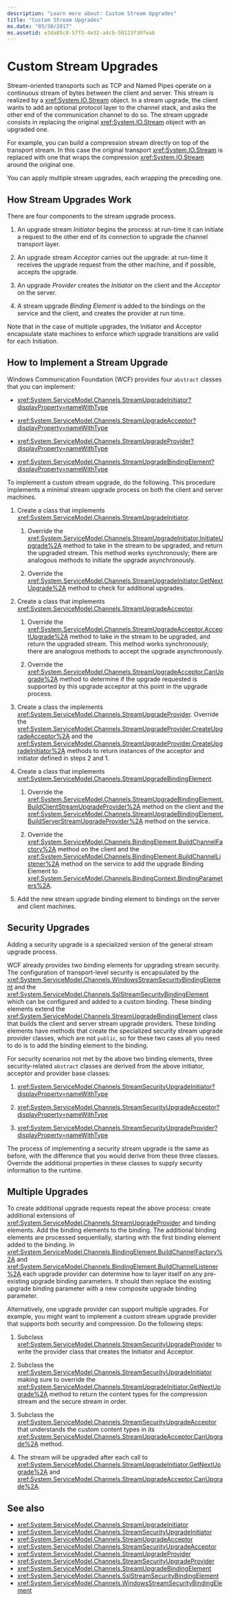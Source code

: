 ```yaml
---
description: "Learn more about: Custom Stream Upgrades"
title: "Custom Stream Upgrades"
ms.date: "03/30/2017"
ms.assetid: e3da85c8-57f3-4e32-a4cb-50123f30fea6
---
```

# Custom Stream Upgrades

Stream-oriented transports such as TCP and Named Pipes operate on a continuous stream of bytes between the client and server. This stream is realized by a  <xref:System.IO.Stream> object. In a stream upgrade, the client wants to add an optional protocol layer to the channel stack, and asks the other end of the communication channel to do so. The stream upgrade consists in replacing the original <xref:System.IO.Stream> object with an upgraded one.

 For example, you can build a compression stream directly on top of the transport stream. In this case the original transport <xref:System.IO.Stream> is replaced with one that wraps the compression <xref:System.IO.Stream> around the original one.

 You can apply multiple stream upgrades, each wrapping the preceding one.

## How Stream Upgrades Work

 There are four components to the stream upgrade process.

1. An upgrade stream *Initiator* begins the process: at run-time it can initiate a request to the other end of its connection to upgrade the channel transport layer.

2. An upgrade stream *Acceptor* carries out the upgrade: at run-time it receives the upgrade request from the other machine, and if possible, accepts the upgrade.

3. An upgrade *Provider* creates the *Initiator* on the client and the *Acceptor* on the server.

4. A stream upgrade *Binding Element* is added to the bindings on the service and the client, and creates the provider at run time.

 Note that in the case of multiple upgrades, the Initiator and Acceptor encapsulate state machines to enforce which upgrade transitions are valid for each Initiation.

## How to Implement a Stream Upgrade

 Windows Communication Foundation (WCF) provides four `abstract` classes that you can implement:

- <xref:System.ServiceModel.Channels.StreamUpgradeInitiator?displayProperty=nameWithType>

- <xref:System.ServiceModel.Channels.StreamUpgradeAcceptor?displayProperty=nameWithType>

- <xref:System.ServiceModel.Channels.StreamUpgradeProvider?displayProperty=nameWithType>

- <xref:System.ServiceModel.Channels.StreamUpgradeBindingElement?displayProperty=nameWithType>

 To implement a custom stream upgrade, do the following. This procedure implements a minimal stream upgrade process on both the client and server machines.

1. Create a class that implements <xref:System.ServiceModel.Channels.StreamUpgradeInitiator>.

    1. Override the <xref:System.ServiceModel.Channels.StreamUpgradeInitiator.InitiateUpgrade%2A> method to take in the stream to be upgraded, and return the upgraded stream. This method works synchronously; there are analogous methods to initiate the upgrade asynchronously.

    2. Override the <xref:System.ServiceModel.Channels.StreamUpgradeInitiator.GetNextUpgrade%2A> method to check for additional upgrades.

2. Create a class that implements <xref:System.ServiceModel.Channels.StreamUpgradeAcceptor>.

    1. Override the <xref:System.ServiceModel.Channels.StreamUpgradeAcceptor.AcceptUpgrade%2A> method to take in the stream to be upgraded, and return the upgraded stream. This method works synchronously; there are analogous methods to accept the upgrade asynchronously.

    2. Override the <xref:System.ServiceModel.Channels.StreamUpgradeAcceptor.CanUpgrade%2A> method to determine if the upgrade requested is supported by this upgrade acceptor at this point in the upgrade process.

3. Create a class the implements <xref:System.ServiceModel.Channels.StreamUpgradeProvider>. Override the <xref:System.ServiceModel.Channels.StreamUpgradeProvider.CreateUpgradeAcceptor%2A> and the <xref:System.ServiceModel.Channels.StreamUpgradeProvider.CreateUpgradeInitiator%2A> methods to return instances of the acceptor and initiator defined in steps 2 and 1.

4. Create a class that implements <xref:System.ServiceModel.Channels.StreamUpgradeBindingElement>.

    1. Override the <xref:System.ServiceModel.Channels.StreamUpgradeBindingElement.BuildClientStreamUpgradeProvider%2A> method on the client and the <xref:System.ServiceModel.Channels.StreamUpgradeBindingElement.BuildServerStreamUpgradeProvider%2A> method on the service.

    2. Override the <xref:System.ServiceModel.Channels.BindingElement.BuildChannelFactory%2A> method on the client and the <xref:System.ServiceModel.Channels.BindingElement.BuildChannelListener%2A> method on the service to add the upgrade Binding Element to <xref:System.ServiceModel.Channels.BindingContext.BindingParameters%2A>.

5. Add the new stream upgrade binding element to bindings on the server and client machines.

## Security Upgrades

 Adding a security upgrade is a specialized version of the general stream upgrade process.

 WCF already provides two binding elements for upgrading stream security. The configuration of transport-level security is encapsulated by the <xref:System.ServiceModel.Channels.WindowsStreamSecurityBindingElement> and the <xref:System.ServiceModel.Channels.SslStreamSecurityBindingElement> which can be configured and added to a custom binding. These binding elements extend the <xref:System.ServiceModel.Channels.StreamUpgradeBindingElement> class that builds the client and server stream upgrade providers. These binding elements have methods that create the specialized security stream upgrade provider classes, which are not `public`, so for these two cases all you need to do is to add the binding element to the binding.

 For security scenarios not met by the above two binding elements, three security-related `abstract` classes are derived from the above initiator, acceptor and provider base classes:

1. <xref:System.ServiceModel.Channels.StreamSecurityUpgradeInitiator?displayProperty=nameWithType>

2. <xref:System.ServiceModel.Channels.StreamSecurityUpgradeAcceptor?displayProperty=nameWithType>

3. <xref:System.ServiceModel.Channels.StreamSecurityUpgradeProvider?displayProperty=nameWithType>

 The process of implementing a security stream upgrade is the same as before, with the difference that you would derive from these three classes. Override the additional properties in these classes to supply security information to the runtime.

## Multiple Upgrades

 To create additional upgrade requests repeat the above process: create additional extensions of <xref:System.ServiceModel.Channels.StreamUpgradeProvider> and binding elements. Add the binding elements to the binding. The additional binding elements are processed sequentially, starting with the first binding element added to the binding. In <xref:System.ServiceModel.Channels.BindingElement.BuildChannelFactory%2A> and <xref:System.ServiceModel.Channels.BindingElement.BuildChannelListener%2A> each upgrade provider can determine how to layer itself on any pre-existing upgrade binding parameters. It should then replace the existing upgrade binding parameter with a new composite upgrade binding parameter.

 Alternatively, one upgrade provider can support multiple upgrades. For example, you might want to implement a custom stream upgrade provider that supports both security and compression. Do the following steps:

1. Subclass <xref:System.ServiceModel.Channels.StreamSecurityUpgradeProvider> to write the provider class that creates the Initiator and Acceptor.

2. Subclass the <xref:System.ServiceModel.Channels.StreamSecurityUpgradeInitiator> making sure to override the <xref:System.ServiceModel.Channels.StreamUpgradeInitiator.GetNextUpgrade%2A> method to return the content types for the compression stream and the secure stream in order.

3. Subclass the <xref:System.ServiceModel.Channels.StreamSecurityUpgradeAcceptor> that understands the custom content types in its <xref:System.ServiceModel.Channels.StreamUpgradeAcceptor.CanUpgrade%2A> method.

4. The stream will be upgraded after each call to <xref:System.ServiceModel.Channels.StreamUpgradeInitiator.GetNextUpgrade%2A> and <xref:System.ServiceModel.Channels.StreamUpgradeAcceptor.CanUpgrade%2A>.

## See also

- <xref:System.ServiceModel.Channels.StreamUpgradeInitiator>
- <xref:System.ServiceModel.Channels.StreamSecurityUpgradeInitiator>
- <xref:System.ServiceModel.Channels.StreamUpgradeAcceptor>
- <xref:System.ServiceModel.Channels.StreamSecurityUpgradeAcceptor>
- <xref:System.ServiceModel.Channels.StreamUpgradeProvider>
- <xref:System.ServiceModel.Channels.StreamSecurityUpgradeProvider>
- <xref:System.ServiceModel.Channels.StreamUpgradeBindingElement>
- <xref:System.ServiceModel.Channels.SslStreamSecurityBindingElement>
- <xref:System.ServiceModel.Channels.WindowsStreamSecurityBindingElement>
